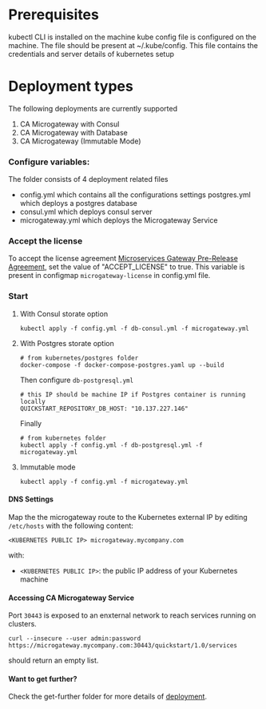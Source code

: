 # Prerequisites
kubectl CLI is installed on the machine 
kube config file is configured on the machine. The file should be present at ~/.kube/config. This file contains the credentials and server details of kubernetes setup

# Deployment types
The following deployments are currently supported
1. CA Microgateway with Consul
2. CA Microgateway with Database
3. CA Microgateway (Immutable Mode)

### Configure variables:
The folder consists of 4 deployment related files
- config.yml which contains all the configurations settings
 postgres.yml which deploys a postgres database
- consul.yml which deploys consul server
- microgateway.yml which deploys the Microgateway Service


### Accept the license
To accept the license agreement [Microservices Gateway Pre-Release Agreement](https://github-isl-01.ca.com/APIM-Gateway/ca-microgateway/blob/master/LICENSE.md), set the value of "ACCEPT_LICENSE" to true. This variable is present in configmap `microgateway-license` in config.yml file.

### Start
1. With Consul storate option
    ```
    kubectl apply -f config.yml -f db-consul.yml -f microgateway.yml 
    ```
2.  With Postgres storate option
    ```
    # from kubernetes/postgres folder
    docker-compose -f docker-compose-postgres.yaml up --build
    ```

    Then configure `db-postgresql.yml` 
    ```
    # this IP should be machine IP if Postgres container is running locally
    QUICKSTART_REPOSITORY_DB_HOST: "10.137.227.146"
    ```
    Finally
    ```
    # from kubernetes folder
    kubectl apply -f config.yml -f db-postgresql.yml -f microgateway.yml
    ```
3. Immutable mode
    ```
    kubectl apply -f config.yml -f microgateway.yml
    ```

#### DNS Settings
Map the the microgateway route to the Kubernetes external IP by editing `/etc/hosts` with the following content:
```
<KUBERNETES PUBLIC IP> microgateway.mycompany.com
```
with:
- `<KUBERNETES PUBLIC IP>`: the public IP address of your Kubernetes machine

#### Accessing CA Microgateway Service
Port `30443` is exposed to an enxternal network to reach services running on clusters. 
```
curl --insecure --user admin:password https://microgateway.mycompany.com:30443/quickstart/1.0/services
```
should return an empty list.

#### Want to get further?
Check the get-further folder for more details of [deployment](https://github-isl-01.ca.com/APIM-Gateway/ca-microgateway/blob/kubernetes-guides-2/get-started/get-further/operations/platforms/kubernetes.md#deploy).
